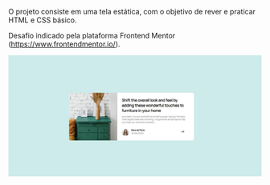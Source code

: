 O projeto consiste em uma tela estática, com o objetivo de rever e praticar HTML e CSS básico.

Desafio indicado pela plataforma Frontend Mentor (https://www.frontendmentor.io/).

![](images/screenshot.jpg)